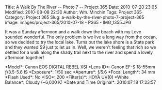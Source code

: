 Title: A Walk By The River -- Photo 7 -- Project 365
Date: 2010-07-20 23:05
Modified: 2010-08-08 22:30
Author: Wm. Minchin
Tags: Project 365
Category: Project 365
Slug: a-walk-by-the-river-photo-7-project-365
image: images/project-365/2010-07-18 - P365 - IMG_1355.JPG

It was a Sunday afternoon and a walk down the beach with my Love sounded
wonderful. The only problem is we live a long way from the ocean, so we
decided to try the local lake. Turns out the lake shore is a State park
and they wanted $9 just to let us in. Well, we weren't feeling that rich
so we settled for a walk along the shady trail next to the river and
spend a lovely afternoon together!

<div markdown=1 class="photo-infobox">
*Model*: Canon EOS DIGITAL REBEL XSI  
*Lens ID*: Canon EF-S 18-55mm ƒ/3.5-5.6 IS  
*Exposure*: 1/50 sec  
*Aperture*: ƒ/5.6  
*Focal Length*: 34 mm  
*Flash Used*: No  
*ISO*: 200  
*Filter(s)*: HOYA UV(0)  
*White Balance*: Cloudy (~6,000 K)  
*Date and Time Original*: 2010:07:18 17:23:57
</div>
